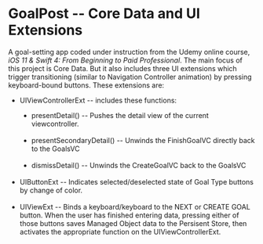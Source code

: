# GoalPost -- Core Data and UI Extensions

A goal-setting app coded under instruction from the Udemy online course, <i>iOS 11 & Swift 4: From Beginning to Paid Professional</i>. The main focus of this project is Core Data. But it also includes three UI extensions which trigger transitioning (similar to Navigation Controller animation) by pressing keyboard-bound buttons. These extensions are:

<ul>
  <li>UIViewControllerExt -- includes these functions:</li>
  <ul style="list-style-type:disc">
  <li>presentDetail() -- Pushes the detail view of the current viewcontroller.</li><br>
  <li>presentSecondaryDetail() -- Unwinds the FinishGoalVC directly back to the GoalsVC</li><br>
  <li>dismissDetail() -- Unwinds the CreateGoalVC back to the GoalsVC</li></ul><br>

<li>UIButtonExt -- Indicates selected/deselected state of Goal Type buttons by change of color.</li><br>

<li>UIViewExt -- Binds a keyboard/keyboard to the NEXT or CREATE GOAL button. When the user has finished entering data, pressing either of those buttons saves Managed Object data to the Persisent Store, then activates the appropriate function on the UIViewControllerExt.</li>
</ul>
